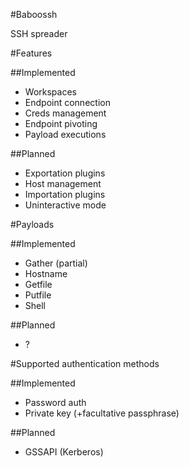 #Baboossh

SSH spreader

#Features

##Implemented

- Workspaces
- Endpoint connection
- Creds management
- Endpoint pivoting
- Payload executions

##Planned

- Exportation plugins
- Host management
- Importation plugins
- Uninteractive mode

#Payloads

##Implemented

- Gather (partial)
- Hostname
- Getfile
- Putfile
- Shell

##Planned

- ?

#Supported authentication methods

##Implemented

- Password auth
- Private key (+facultative passphrase)

##Planned

- GSSAPI (Kerberos)


